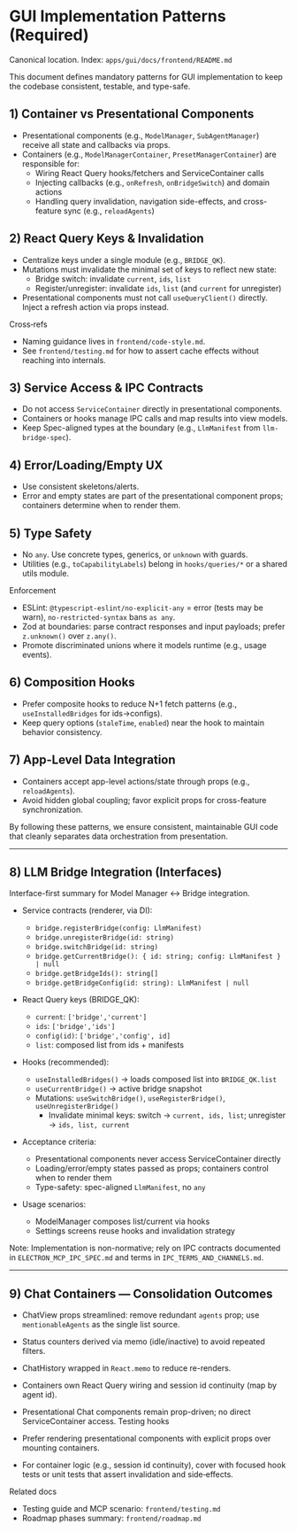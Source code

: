 # GUI Implementation Patterns (Required)

Canonical location. Index: `apps/gui/docs/frontend/README.md`

This document defines mandatory patterns for GUI implementation to keep the codebase consistent, testable, and type-safe.

## 1) Container vs Presentational Components

- Presentational components (e.g., `ModelManager`, `SubAgentManager`) receive all state and callbacks via props.
- Containers (e.g., `ModelManagerContainer`, `PresetManagerContainer`) are responsible for:
  - Wiring React Query hooks/fetchers and ServiceContainer calls
  - Injecting callbacks (e.g., `onRefresh`, `onBridgeSwitch`) and domain actions
  - Handling query invalidation, navigation side-effects, and cross-feature sync (e.g., `reloadAgents`)

## 2) React Query Keys & Invalidation

- Centralize keys under a single module (e.g., `BRIDGE_QK`).
- Mutations must invalidate the minimal set of keys to reflect new state:
  - Bridge switch: invalidate `current`, `ids`, `list`
  - Register/unregister: invalidate `ids`, `list` (and `current` for unregister)
- Presentational components must not call `useQueryClient()` directly. Inject a refresh action via props instead.

Cross‑refs

- Naming guidance lives in `frontend/code-style.md`.
- See `frontend/testing.md` for how to assert cache effects without reaching into internals.

## 3) Service Access & IPC Contracts

- Do not access `ServiceContainer` directly in presentational components.
- Containers or hooks manage IPC calls and map results into view models.
- Keep Spec-aligned types at the boundary (e.g., `LlmManifest` from `llm-bridge-spec`).

## 4) Error/Loading/Empty UX

- Use consistent skeletons/alerts.
- Error and empty states are part of the presentational component props; containers determine when to render them.

## 5) Type Safety

- No `any`. Use concrete types, generics, or `unknown` with guards.
- Utilities (e.g., `toCapabilityLabels`) belong in `hooks/queries/*` or a shared utils module.

Enforcement

- ESLint: `@typescript-eslint/no-explicit-any` = error (tests may be warn), `no-restricted-syntax` bans `as any`.
- Zod at boundaries: parse contract responses and input payloads; prefer `z.unknown()` over `z.any()`.
- Promote discriminated unions where it models runtime (e.g., usage events).

## 6) Composition Hooks

- Prefer composite hooks to reduce N+1 fetch patterns (e.g., `useInstalledBridges` for ids→configs).
- Keep query options (`staleTime`, `enabled`) near the hook to maintain behavior consistency.

## 7) App-Level Data Integration

- Containers accept app-level actions/state through props (e.g., `reloadAgents`).
- Avoid hidden global coupling; favor explicit props for cross-feature synchronization.

By following these patterns, we ensure consistent, maintainable GUI code that cleanly separates data orchestration from presentation.

---

## 8) LLM Bridge Integration (Interfaces)

Interface-first summary for Model Manager ↔ Bridge integration.

- Service contracts (renderer, via DI):
  - `bridge.registerBridge(config: LlmManifest)`
  - `bridge.unregisterBridge(id: string)`
  - `bridge.switchBridge(id: string)`
  - `bridge.getCurrentBridge(): { id: string; config: LlmManifest } | null`
  - `bridge.getBridgeIds(): string[]`
  - `bridge.getBridgeConfig(id: string): LlmManifest | null`

- React Query keys (BRIDGE_QK):
  - `current`: `['bridge','current']`
  - `ids`: `['bridge','ids']`
  - `config(id)`: `['bridge','config', id]`
  - `list`: composed list from ids + manifests

- Hooks (recommended):
  - `useInstalledBridges()` → loads composed list into `BRIDGE_QK.list`
  - `useCurrentBridge()` → active bridge snapshot
  - Mutations: `useSwitchBridge()`, `useRegisterBridge()`, `useUnregisterBridge()`
    - Invalidate minimal keys: switch → `current, ids, list`; unregister → `ids, list, current`

- Acceptance criteria:
  - Presentational components never access ServiceContainer directly
  - Loading/error/empty states passed as props; containers control when to render them
  - Type-safety: spec-aligned `LlmManifest`, no `any`

- Usage scenarios:
  - ModelManager composes list/current via hooks
  - Settings screens reuse hooks and invalidation strategy

Note: Implementation is non-normative; rely on IPC contracts documented in `ELECTRON_MCP_IPC_SPEC.md` and terms in `IPC_TERMS_AND_CHANNELS.md`.

---

## 9) Chat Containers — Consolidation Outcomes

- ChatView props streamlined: remove redundant `agents` prop; use `mentionableAgents` as the single list source.
- Status counters derived via memo (idle/inactive) to avoid repeated filters.
- ChatHistory wrapped in `React.memo` to reduce re-renders.
- Containers own React Query wiring and session id continuity (map by agent id).
- Presentational Chat components remain prop-driven; no direct ServiceContainer access.
Testing hooks

- Prefer rendering presentational components with explicit props over mounting containers.
- For container logic (e.g., session id continuity), cover with focused hook tests or unit tests that assert invalidation and side‑effects.

Related docs

- Testing guide and MCP scenario: `frontend/testing.md`
- Roadmap phases summary: `frontend/roadmap.md`
